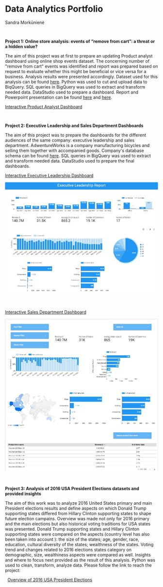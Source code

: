 # Data Analytics Portfolio
Sandra Morkūnienė

&nbsp;

**Project 1: Online store analysis: events of “remove from cart”: a threat or a hidden value?**

The aim of this project was at first to prepare an updating Product analyst dashboard using online shop events dataset. The concerning number of "remove from cart" events was identified and report was prepared based on request to evaluate whether this might be beneficial or vice versa for a business. Analysis results were presented accordingly. 
Dataset used for this analysis can be found [here](https://www.kaggle.com/datasets/nowingkim/ecommerce-data-cosmetics-shop). 
Python was used to cut and upload data to BiqQuery. SQL queries in BigQuery was used to extract and transform needed data. DataStudio used to prepare a dashboard.
Report and Powerpoint presentation can be found [here](https://github.com/SandraMorkuniene/Sandra_Portfolio/blob/main/Project%20files/Report.pdf) and 
[here](https://github.com/SandraMorkuniene/Sandra_Portfolio/blob/main/Project%20files/Presentation_SMorkuniene.pptx).

[Interactive Product Analyst Dashboard](https://datastudio.google.com/u/0/reporting/833d4a88-88dd-465b-91b0-6e0a79451c7a/page/cjK4C)


&nbsp;

**Project 2: Executive Leadership and Sales Department Dashboards**

The aim of this project was to prepare the dashboards for the different audiences of the same company: executive leadership and sales department.
AdwentureWorks is a company manufacturing bicycles and selling them together with accompanied goods. Company's database schema can be found [here](https://i0.wp.com/improveandrepeat.com/wp-content/uploads/2018/12/AdvWorksOLTPSchemaVisio.png?ssl=1).
SQL queries in BigQuery was used to extract and transform needed data. DataStudio used to prepare the final dashboards.

[Interactive Executive Leadership Dashboard](https://datastudio.google.com/u/0/reporting/8d7b3081-4feb-4db0-b6b4-9ec439294384/page/GYA1C)

![](https://github.com/SandraMorkuniene/Sandra_Portfolio/blob/main/images/Leadership_dashboard_preview.JPG)

&nbsp;

[Interactive Sales Department Dashboard](https://datastudio.google.com/reporting/f0e01d40-32ce-4271-9cf2-4f25067610f8)

![](https://github.com/SandraMorkuniene/Sandra_Portfolio/blob/main/images/Sales_dashboard_preview.jpg)

&nbsp;

**Project 3: Analysis of 2016 USA President Elections datasets and provided insights**

The aim of this work was to analyze 2016 United States primary and main President elections results and define aspects on which Donald Trump supporting states differed from Hillary Clinton supporting states to shape future election campains. Overview was made not only for 2016 primary and the main elections but also historical voting traditions for USA states was presented. Donald Trump supporting states and Hillary Clinton supporting states were compared on the aspects (country level has also been taken into account ): the size of the states; age, gender, race, education, cultural diversity of the states; wealthness of the states.
Voting trend and changes related to 2016 elections states category on demographic, size, wealthiness aspects were compared as well. Insights and where to focus next provided as the result of this analysis. Python was used to clean, transform, analyze data. Please follow the link to reach the project:

&nbsp;
[Overview of 2016 USA President Elections](https://github.com/SandraMorkuniene/2016-USA-President-Elections-Overview)



